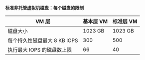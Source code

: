 **标准非托管虚拟机磁盘：每个磁盘的限制**

| VM 层 | 基本层 VM | 标准层 VM |
| --- | --- | --- |
| 磁盘大小 |1023 GB |1023 GB |
| 每个持久性磁盘最大 8 KB IOPS |300 |500 |
| 执行最大 IOPS 的磁盘数上限 |66 |40 |